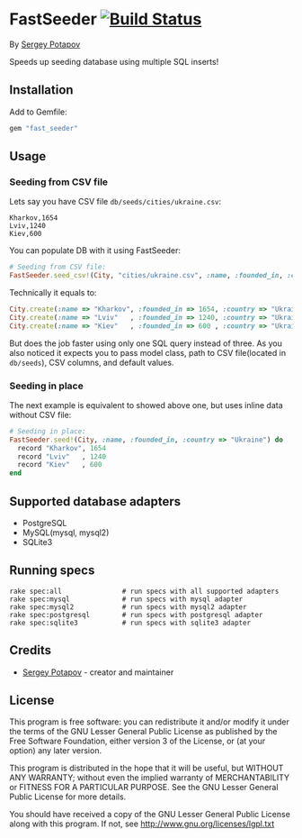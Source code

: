 # FastSeeder [![Build Status](https://secure.travis-ci.org/smartdict/smartdict-core.png)](http://travis-ci.org/greyblake/fast_seeder)

By [Sergey Potapov](https://github.com/greyblake)

Speeds up seeding database using multiple SQL inserts!

## Installation

Add to Gemfile:

```ruby
gem "fast_seeder"
```


## Usage

### Seeding from CSV file

Lets say you have CSV file `db/seeds/cities/ukraine.csv`:

```csv
Kharkov,1654
Lviv,1240
Kiev,600
```

You can populate DB with it using FastSeeder:

```ruby
# Seeding from CSV file:
FastSeeder.seed_csv!(City, "cities/ukraine.csv", :name, :founded_in, :country => "Ukraine")
```

Technically it equals to:

```ruby
City.create(:name => "Kharkov", :founded_in => 1654, :country => "Ukraine")
City.create(:name => "Lviv"   , :founded_in => 1240, :country => "Ukraine")
City.create(:name => "Kiev"   , :founded_in => 600 , :country => "Ukraine")
```

But does the job faster using only one SQL query instead of three.
As you also noticed it expects you to pass model class, path to CSV file(located in `db/seeds`),
CSV columns, and default values.

### Seeding in place

The next example is equivalent to showed above one, but uses inline data
without CSV file:

```ruby
# Seeding in place:
FastSeeder.seed!(City, :name, :founded_in, :country => "Ukraine") do
  record "Kharkov", 1654
  record "Lviv"   , 1240
  record "Kiev"   , 600
end
```

## Supported database adapters

* PostgreSQL
* MySQL(mysql, mysql2)
* SQLite3

## Running specs

```
rake spec:all               # run specs with all supported adapters
rake spec:mysql             # run specs with mysql adapter
rake spec:mysql2            # run specs with mysql2 adapter
rake spec:postgresql        # run specs with postgresql adapter
rake spec:sqlite3           # run specs with sqlite3 adapter
```

## Credits

* [Sergey Potapov](https://github.com/greyblake) - creator and maintainer

## License

This program is free software: you can redistribute it and/or modify
it under the terms of the GNU Lesser General Public License as published by
the Free Software Foundation, either version 3 of the License, or
(at your option) any later version.

This program is distributed in the hope that it will be useful,
but WITHOUT ANY WARRANTY; without even the implied warranty of
MERCHANTABILITY or FITNESS FOR A PARTICULAR PURPOSE.  See the
GNU Lesser General Public License for more details.

You should have received a copy of the GNU Lesser General Public License
along with this program.  If not, see <http://www.gnu.org/licenses/lgpl.txt>
